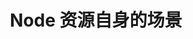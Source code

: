 ---
title: "Node 资源自身的场景"
linkTitle: "Node 资源自身的场景"
weight: 1
type: docs
description: > 
    Kubernetes node 资源自身的场景
---